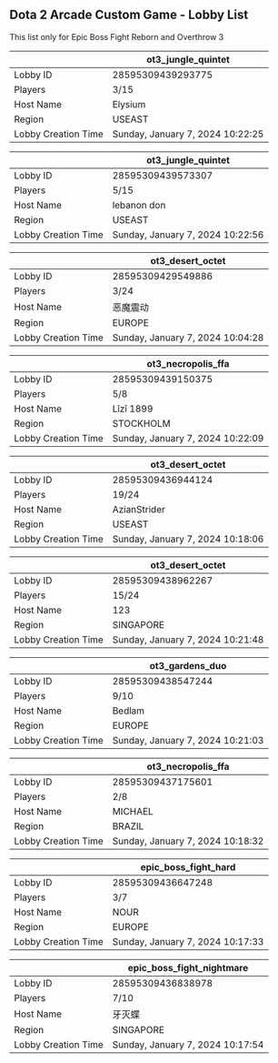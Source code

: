 ## Dota 2 Arcade Custom Game - Lobby List

This list only for Epic Boss Fight Reborn and Overthrow 3

|  | ot3_jungle_quintet |
| ------ | ------ |
| Lobby ID | 28595309439293775 |
| Players | 3/15 |
| Host Name | Elysium |
| Region | USEAST |
| Lobby Creation Time | Sunday, January 7, 2024 10:22:25 |


|  | ot3_jungle_quintet |
| ------ | ------ |
| Lobby ID | 28595309439573307 |
| Players | 5/15 |
| Host Name | lebanon don |
| Region | USEAST |
| Lobby Creation Time | Sunday, January 7, 2024 10:22:56 |


|  | ot3_desert_octet |
| ------ | ------ |
| Lobby ID | 28595309429549886 |
| Players | 3/24 |
| Host Name | 恶魔震动 |
| Region | EUROPE |
| Lobby Creation Time | Sunday, January 7, 2024 10:04:28 |


|  | ot3_necropolis_ffa |
| ------ | ------ |
| Lobby ID | 28595309439150375 |
| Players | 5/8 |
| Host Name | Lǐzǐ 1899 |
| Region | STOCKHOLM |
| Lobby Creation Time | Sunday, January 7, 2024 10:22:09 |


|  | ot3_desert_octet |
| ------ | ------ |
| Lobby ID | 28595309436944124 |
| Players | 19/24 |
| Host Name | AzianStrider |
| Region | USEAST |
| Lobby Creation Time | Sunday, January 7, 2024 10:18:06 |


|  | ot3_desert_octet |
| ------ | ------ |
| Lobby ID | 28595309438962267 |
| Players | 15/24 |
| Host Name | 123 |
| Region | SINGAPORE |
| Lobby Creation Time | Sunday, January 7, 2024 10:21:48 |


|  | ot3_gardens_duo |
| ------ | ------ |
| Lobby ID | 28595309438547244 |
| Players | 9/10 |
| Host Name | Bedlam |
| Region | EUROPE |
| Lobby Creation Time | Sunday, January 7, 2024 10:21:03 |


|  | ot3_necropolis_ffa |
| ------ | ------ |
| Lobby ID | 28595309437175601 |
| Players | 2/8 |
| Host Name | MICHAEL |
| Region | BRAZIL |
| Lobby Creation Time | Sunday, January 7, 2024 10:18:32 |


|  | epic_boss_fight_hard |
| ------ | ------ |
| Lobby ID | 28595309436647248 |
| Players | 3/7 |
| Host Name | NOUR |
| Region | EUROPE |
| Lobby Creation Time | Sunday, January 7, 2024 10:17:33 |


|  | epic_boss_fight_nightmare |
| ------ | ------ |
| Lobby ID | 28595309436838978 |
| Players | 7/10 |
| Host Name | 牙灭蝶 |
| Region | SINGAPORE |
| Lobby Creation Time | Sunday, January 7, 2024 10:17:54 |


